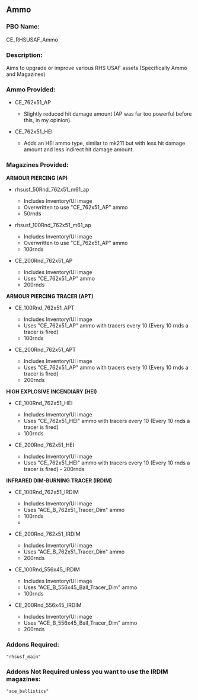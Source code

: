 ## Ammo

### PBO Name: 
CE_RHSUSAF_Ammo

### Description: 
Aims to upgrade or improve various RHS USAF assets (Specifically Ammo and Magazines)

### Ammo Provided:
- CE_762x51_AP
  - Slightly reduced hit damage amount (AP was far too powerful before this, in my opinion).
    
- CE_762x51_HEI
  - Adds an HEI ammo type, similar to mk211 but with less hit damage amount and less indirect hit damage amount.
    
### Magazines Provided:
**ARMOUR PIERCING (AP)**
- rhsusf_50Rnd_762x51_m61_ap
  - Includes Inventory/UI image
  - Overwritten to use "CE_762x51_AP" ammo
  - 50rnds
    
- rhsusf_100Rnd_762x51_m61_ap
  - Includes Inventory/UI image
  - Overwritten to use "CE_762x51_AP" ammo
  - 100rnds
 
- CE_200Rnd_762x51_AP
  - Includes Inventory/UI image
  - Uses "CE_762x51_AP" ammo
  - 200rnds

**ARMOUR PIERCING TRACER (APT)**
- CE_100Rnd_762x51_APT
  - Includes Inventory/UI image
  - Uses "CE_762x51_AP" ammo with tracers every 10 (Every 10 rnds a tracer is fired)
  - 100rnds

- CE_200Rnd_762x51_APT
  - Includes Inventory/UI image
  - Uses "CE_762x51_AP" ammo with tracers every 10 (Every 10 rnds a tracer is fired)
  - 200rnds
  
**HIGH EXPLOSIVE INCENDIARY (HEI)**
- CE_100Rnd_762x51_HEI
  - Includes Inventory/UI image
  - Uses "CE_762x51_HEI" ammo with tracers every 10 (Every 10 rnds a tracer is fired)
  - 100rnds
    
- CE_200Rnd_762x51_HEI
  - Includes Inventory/UI image
  - Uses "CE_762x51_HEI" ammo with tracers every 10 (Every 10 rnds a tracer is fired)  - 200rnds

**INFRARED DIM-BURNING TRACER (IRDIM)**
- CE_100Rnd_762x51_IRDIM
  - Includes Inventory/UI image
  - Uses "ACE_B_762x51_Tracer_Dim" ammo
  - 100rnds
  - 
- CE_200Rnd_762x51_IRDIM
  - Includes Inventory/UI image
  - Uses "ACE_B_762x51_Tracer_Dim" ammo
  - 200rnds
 
- CE_100Rnd_556x45_IRDIM
  - Includes Inventory/UI image
  - Uses "ACE_B_556x45_Ball_Tracer_Dim" ammo
  - 100rnds
 
- CE_200Rnd_556x45_IRDIM
  - Includes Inventory/UI image
  - Uses "ACE_B_556x45_Ball_Tracer_Dim" ammo
  - 200rnds

### Addons Required:
```
"rhsusf_main"
```

### Addons Not Required unless you want to use the IRDIM magazines:
```
"ace_ballistics"
```
